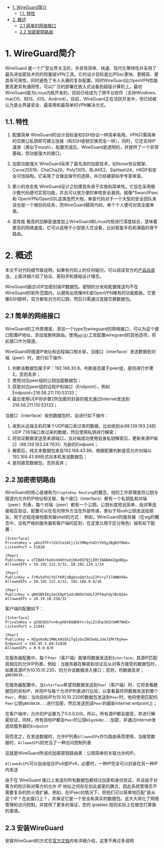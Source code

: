 

<!-- @import "[TOC]" {cmd="toc" depthFrom=1 depthTo=6 orderedList=false} -->

<!-- code_chunk_output -->

- [1. WireGuard简介](#1-wireguard简介)
  - [1.1. 特性](#11-特性)
- [2. 概述](#2-概述)
  - [2.1 简单的网络接口](#21-简单的网络接口)
  - [2.2 加密密钥路由](#22-加密密钥路由)

<!-- /code_chunk_output -->


# 1. WireGuard简介

WireGuard 是一个广受业界关注的，并具有简单、快速、现代化等特性并采用了最先进加密技术的的轻量级VPN工具。它的设计目标是比IPSec更快、更精简、更具有可用性，同时避免了令人头痛的复杂配置。同时WireGuard比OpenVPN性能更高更具有通用性，可以广泛的部署在嵌入式设备到超级计算机上。最初WireGuard是为Linux内核开发的，目前已经成为了跨平台软件（支持Windows、macOS、BDS、iOS、Android）。目前，WireGuard正在活跃开发中，但已经被认为是业界最安全、最易用和最简单的VPN解决方式。

## 1.1. 特性

1. 配置简单
WireGuard的设计目标是和SSH协议一样简单易用。VPN只需简单的交换公私钥即可建立连接（和SSH密钥交换完全一样）。同时，它还支持IP漫游（类似于mosh）。配置完成后，WireGuard是透明的，并提供了一个非常基础，但功能强大的接口。

1. 加密功能强大
WireGuard采用了最先进的加密技术，如Noise协议框架、Curve25519、ChaCha20、Poly1305、BLAKE2、SipHash24、HKDF和安全可信结构。它采用了合理且保守的选择，并已经被密码学专家审查。

1. 更小的攻击免
WireGuard设计之初便具有易于实施和简单性。它旨在采用极少数代码便可实现功能，并且可以很方便的审核安全漏洞。就像*Swan/IPsec 和 OpenVPN/OpenSSL这类庞然大物，审查代码对于一个大型的安全团队来说也是一个艰巨的任务，而WireGuard精简代码，单个个人便可对其全面审查。

1. 高性能
极高的加解密速度加上WireGuard和Linux内核进行深度结合，意味着更高的网络速度。它可以适用于小型嵌入式设备，比如智能手机和满载的骨干路由。

# 2. 概述
本文不对代码细节做说明，如果有代码上的任何疑问，可以阅读官方的[产品白皮书](https://www.wireguard.com/papers/wireguard.pdf)，上面详细介绍了协议、密码学和基础设计理念。

WireGuard通过UDP加密封装IP数据包。密钥的分发和配置推送均不在WireGuard的软件范围内，以避免出现像IKE或OpenVPN哪有的功能膨胀。它更像SSH那样，双方都有对方的公钥，然后只需通过连接交换数据包。

## 2.1 简单的网络接口
WireGuard的工作原理是，添加一个type为wireguard的网络接口，可以为这个接口配置IP地址、添加或删除路由。使用[`wg(8)`](https://git.zx2c4.com/wireguard-tools/about/src/man/wg.8)工具配置wireguard的其他选项，将此接口作为隧道。

WireGuard将隧道IP地址和远程端口相关联，当接口（interface）发送数据到对端（peer）时，进行如下操作:

1. 判断该数据包属于IP：192.168.30.8，判断是否属于peer组，是则进行步骤2，否则丢弃；
1. 使用对应peer组的公钥加密数据包；
1. 获取对应peer组的远程IP和端口（Endpoint），例如Endpoint=216.58.211.110:53133；
1. 最后使用UDP将步骤2所加密的封装的报文通过Internet发送到216.58.211.110:53133；



当接口（interface）收到数据包时，会进行如下操作：

1. 收到从远端主机的某个UDP端口发过来的数据，比如收到从98.139.183.24的UDP 7361端口发过来的数据，然后使用私钥进行解密；
1. 将验证数据发送至来源端口，当对端成功使用自身私钥解密后，更新来源IP端口（98.139.183.24:7631）为新的Endpoint；
1. 解密后，纯文本数据包来自192.168.43.89，根据配置判断是否允许对端以192.168.43.89形式向本机发送数据包；
1. 是则接受数据包，否则丢弃；

## 2.2 加密密钥路由
WireGuard的核心是被称为`Cryptokey Routing`的概念，他的工作原理是将公钥与隧道内允许的IP地址相关联，每个接口（interface）都有一个私钥匙和对端（peer）列表，每个对端（peer）都有一个公钥。公钥长度短且简单，由对等连接相互验证，配置可以在任何带外方法在外部传递，类似于将ssh公钥发送给朋友，用于远程连接他服务器shell的方式：
例如，WireGuard的服务器（在wg的概念中，没有严格的服务器和客户端的区别，在这里以用于区分角色）端有如下配置：
```
[Interface]
PrivateKey = yAnz5TF+lXXJte14tji3zlMNq+hd2rYUIgJBgB3fBmk=
ListenPort = 51820

[Peer]
PublicKey = xTIBA5rboUvnH4htodjb6e697QjLERt1NAB4mZqp8Dg=
AllowedIPs = 10.192.122.3/32, 10.192.124.1/24

[Peer]
PublicKey = TrMvSoP4jYQlY6RIzBgbssQqY3vxI2Pi+y71lOWWXX0=
AllowedIPs = 10.192.122.4/32, 192.168.0.0/16

[Peer]
PublicKey = gN65BkIKy1eCE9pP1wdc8ROUtkHLF2PfAqYdyYBz6EA=
AllowedIPs = 10.10.10.230/32
```

客户端的配置如下：
```
[Interface]
PrivateKey = gI6EdUSYvn8ugXOt8QQD6Yc+JyiZxIhp3GInSWRfWGE=
ListenPort = 21841

[Peer]
PublicKey = HIgo9xNzJMWLKASShiTqIybxZ0U3wGLiUeJ1PKf8ykw=
Endpoint = 192.95.5.69:51820
AllowedIPs = 0.0.0.0/0
```
在服务器配置中，每个`Peer`（客户端）能够将数据发送到`Interface`，其源IP匹配其相应的允许IP列表。例如：当服务器在解密和验证后从对等方接受的数据包时，如果其源IP为10.10.10.230，则允许该数据进入接口；否则，将数据丢弃；`gN65BkIK...`

在服务器配置中，当`Interface`希望将数据发送到`Peer`（客户端）时，它将查看数据包的目标IP，并将IP与每个允许IP列表进行比较，以查看最终将数据发送到哪个`Peer`，例如：当向目标IP为10.10.10.230的数据包发送到`Peer`时，他将使用匹配的`Peer`公钥`gN65BkIK...`进行加密，然后发送到该`Peer`的最新Internet entpoint上；

在客户端中，允许的IP设置为了0.0.0.0/0，所以，所有源IP都会接受，并进行解密验证，同样，所有目标IP都会`Peer`的公钥`HIgo9xNz...`加密，并通过internet发送给服务器的`Endpoint`

简而言之，在发送数据时，允许IP列表`AllowedIPs`作为路由表而使用，当接受数据时，`AllowedIPS`则充当了一种访问控制列表

这就是WireGuard所说的加密密钥路由表：公钥简单的关联允许的IP。

`AllowedsIPS`可以自由组合IPv4或IPv6，必要时，一种IP完全可以封装在另一种IP内发送

由于在 WireGuard 接口上发送的所有数据包都经过加密和身份验证，并且由于对等方的标识和对等方的允许 IP 地址之间存在如此紧密的耦合，因此系统管理员不需要复杂的防火墙扩展，例如，在IPsec的情况下，但他们可以简单地匹配"是从这个IP？在此接口上？，并保证它是一个安全和真实的数据包。这大大简化了网络管理和访问控制，并提供了更多的保证，您的 iptables 规则实际上在做您打算做的事情。


## 2.3 安装WireGuard
安装WireGuard的方式在[官方文档](https://www.wireguard.com/install/)内有详细介绍，这里不再过多说明

